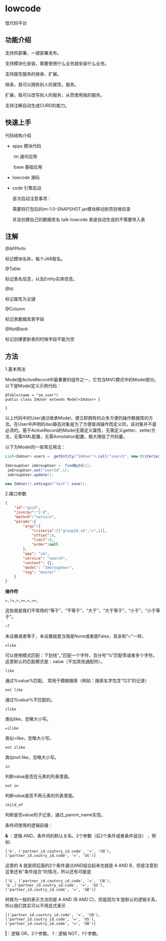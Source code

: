 # lowcode

低代码平台

## 功能介绍

支持热部署，一键部署发布。

支持模块化安装，需要使用什么业务就安装什么业务。

支持属性服务的继承、扩展。

继承，我可以拥有别人的属性，服务。

扩展，我可以改写别人的服务，从而使用我的服务。

支持注解自动生成CURD的能力。

## 快速上手

代码结构介绍

- apps 模块代码

  ​		im 通讯应用

  ​		base 基础应用

- lowcode 源码

- code 引擎启动

  首次启动注意事项：

  需要将打包后的im-1.0-SNAPSHOT.jar模块移动到项目根目录

  并且创建自己的数据库名 talk-lowcode 表是自动生成的不需要导入表

## 注解

@APPInfo

标记模块名称，每个JAR取名。

@Table

标记表名信息，以及Entity实体信息。

@Id

标记属性为主键

@Column

标记表数据库表字段

@NotBlank

标记创建更新表的时候字段不能为空

## 方法

1.基本用法

  Model是ActiveRecord中最重要的组件之一，它充当MVC模式中的Model部分。以下是Model定义示例代码：

```    Model是ActiveRecord中最重要的组件之一，它充当MVC模式中的Model部分。以下是Model定义示例代码：
@Table(name = "im_user")
public class ImUser extends Model<ImUser> {

}
```

  以上代码中的User通过继承Model，便立即拥有的众多方便的操作数据库的方法。在User中声明的dao静态对象是为了方便查询操作而定义的，该对象并不是必须的。基于ActiveRecord的Model无需定义属性，无需定义getter、setter方法，无需XML配置，无需Annotation配置，极大降低了代码量。

  以下为Model的一些常见用法：

```java
List<ImUser> users =  getEntity("ImUser").call("search", new Criteria(), 0, 0, null);
     
ImGroupUser imGroupUser =  findById(1);
 imGroupUser.set("userId",1);
 imGroupUser.update();

new ImUser().setLogin("test").save();
```

2.接口参数

```json
{
    "id":"guid",
    "jsonrpc":"2.0",
    "method":"service",
    "params":{
        "args":{
            "criteria":[["groupId.id","=",1]],
            "offset":0,
            "limit":0,
            "order":null
        },
        "app": "im",
        "service": "search",
        "context": {},
        "model": "ImGroupUser",
        "tag": "master"
    }
}
```

**操作符**

```text
=,!=,>,>=,<,<=, 
```

这些就是我们平常用的“等于”，“不等于”，“大于”，“大于等于”，“小于”，“小于等于“。

```python
=?
```

未设置或者等于，未设置就是当值是None或者是False，其余和“=”一样。

```text
=like
```

可以使用模式匹配：下划线“_”匹配一个字符，百分号“%”匹配零或者多个字符。 这里默认的匹配模式是：value（不加其他通配符）。

```text
like
```

通过%value%匹配。 常用于模糊搜索（例如：搜索名字包含“123”的记录）

```text
not like
```

通过%value%不匹配的。

```text
ilike
```

类似like，忽略大小写。

```text
=ilike
```

类似=like，忽略大小写。

```text
not ilike
```

类似not like，忽略大小写。

```text
in
```

判断value是否在元素的列表里面。

```text
not in
```

判断value是否不再元素的列表里面。

```text
child_of
```

判断是否value的子记录，通过_parent_name实现。

条件间使用的逻辑前缀：

**&** ：逻辑 AND，条件间的默认关系。2个参数（后2个条件或者条件组合） ，例如:

```text
['&', ('partner_id.coutnry_id.code', '=', 'CN'), ('partner_id.coutry_id.code', '=', 'US')]
```

这里的 & 就是把后面的2个条件通过AND组合起来也就是 A AND B，但是注意到这里还有“条件组合”的情况，所以还有可能是

```text
['&', ('partner_id.coutnry_id.code', '=', 'CN'), 
'&',('partner_id.coutry_id.code', '=', 'US'), ('partner_id.coutry_id.code', '=', 'GB')]
```

转换为一般的表示方法则是 A AND (B AND C)，但是因为'&'是默认的逻辑关系，所以我们其实可以不用显式表示

```text
[('partner_id.coutnry_id.code', '=', 'CN'),('partner_id.coutry_id.code', '=', 'US'), 
('partner_id.coutry_id.code', '=', 'GB')]
```



**|**：逻辑 OR，2个参数。
**!**：逻辑 NOT，1个参数。
